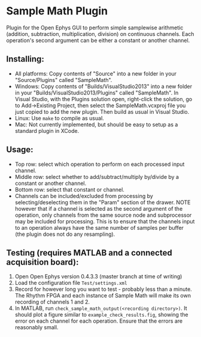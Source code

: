 # Sample Math Plugin
Plugin for the Open Ephys GUI to perform simple samplewise arithmetic (addition, subtraction, multiplication, division) on continuous channels. Each operation's second argument can be either a constant or another channel.

## Installing:

* All platforms: Copy contents of "Source" into a new folder in your "Source/Plugins" called "SampleMath".
* Windows: Copy contents of "Builds/VisualStudio2013" into a new folder in your "Builds/VisualStudio2013/Plugins" called "SampleMath". In Visual Studio, with the Plugins solution open, right-click the solution, go to Add->Existing Project, then select the SampleMath.vcxproj file you just copied to add the new plugin. Then build as usual in Visual Studio.
* Linux: Use `make` to compile as usual.
* Mac: Not currently implemented, but should be easy to setup as a standard plugin in XCode.

## Usage:

* Top row: select which operation to perform on each processed input channel.
* Middle row: select whether to add/subtract/multiply by/divide by a constant or another channel.
* Bottom row: select that constant or channel.
* Channels can be included/excluded from processing by selecting/deselecting them in the "Param" section of the drawer. NOTE however that if a channel is selected as the second argument of the operation, only channels from the same source node and subprocessor may be included for processing. This is to ensure that the channels input to an operation always have the same number of samples per buffer (the plugin does not do any resampling).

## Testing (requires MATLAB and a connected acquisition board):

1. Open Open Ephys version 0.4.3.3 (master branch at time of writing)
2. Load the configuration file `Test/settings.xml`
3. Record for however long you want to test - probably less than a minute. The Rhythm FPGA and each instance of Sample Math will make its own recording of channels 1 and 2.
4. In MATLAB, run `check_sample_math_output(<recording directory>)`. It should plot a figure similar to `example_check_results.fig`, showing the error on each channel for each operation. Ensure that the errors are reasonably small.
